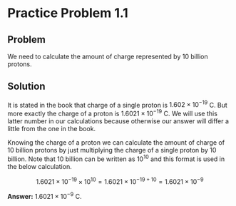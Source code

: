 # Practice Problem 1.1

## Problem

We need to calculate the amount of charge represented by 10 billion protons.

## Solution

It is stated in the book that charge of a single proton is $1.602\times10^{-19}$ C. But more exactly the charge of a proton is $1.6021\times10^{-19}$ C. We will use this latter number in our calculations because otherwise our answer will differ a little from the one in the book.

Knowing the charge of a proton we can calculate the amount of charge of 10 billion protons by just multiplying the charge of a single proton by 10 billion. Note that 10 billion can be written as $10^{10}$ and this format is used in the below calculation.

$$1.6021\times10^{-19}\times10^{10}=1.6021\times10^{-19+10}=1.6021\times10^{-9}$$

**Answer:** $1.6021\times10^{-9}$ C.
